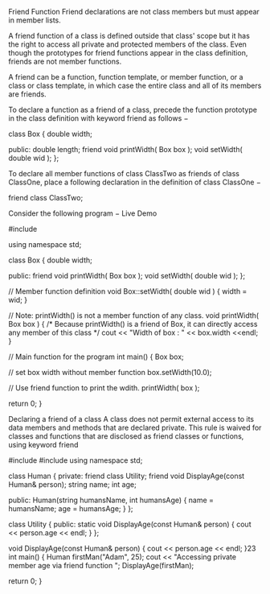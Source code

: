 Friend Function
Friend declarations are not class members but must appear in member lists.

A friend function of a class is defined outside that class' scope but it has the right to access all private and protected members of the class. Even though the prototypes for friend functions appear in the class definition, friends are not member functions.

A friend can be a function, function template, or member function, or a class or class template, in which case the entire class and all of its members are friends.

To declare a function as a friend of a class, precede the function prototype in the class definition with keyword friend as follows −

class Box {
   double width;

   public:
      double length;
      friend void printWidth( Box box );
      void setWidth( double wid );
};

To declare all member functions of class ClassTwo as friends of class ClassOne, place a following declaration in the definition of class ClassOne −

friend class ClassTwo;

Consider the following program −
Live Demo

#include <iostream>

using namespace std;

class Box {
   double width;

   public:
      friend void printWidth( Box box );
      void setWidth( double wid );
};

// Member function definition
void Box::setWidth( double wid ) {
   width = wid;
}

// Note: printWidth() is not a member function of any class.
void printWidth( Box box ) {
   /* Because printWidth() is a friend of Box, it can
   directly access any member of this class */
   cout << "Width of box : " << box.width <<endl;
}

// Main function for the program
int main() {
   Box box;

   // set box width without member function
   box.setWidth(10.0);

   // Use friend function to print the wdith.
   printWidth( box );

   return 0;
}

Declaring a friend of a class
A class does not permit external access to its data members and methods that are
declared private. This rule is waived for classes and functions that are disclosed as
friend classes or functions, using keyword friend

#include <iostream>
 #include <string>
 using namespace std;

 class Human
 {
 private:
 friend class Utility;
 friend void DisplayAge(const Human& person);
 string name;
 int age;

 public:
 Human(string humansName, int humansAge)
 {
 name = humansName;
 age = humansAge;
 }
 };

 class Utility {
  public:
  static void DisplayAge(const Human& person)
  {
  cout << person.age << endl;
  }
  };

 void DisplayAge(const Human& person)
 {
 cout << person.age << endl;
 }23
 int main()
 {
 Human firstMan("Adam", 25);
 cout << "Accessing private member age via friend function ";
 DisplayAge(firstMan);

 return 0;
 }
